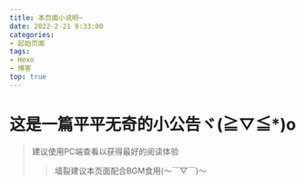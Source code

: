 ```yaml
---
title: 本页面小说明~
date: 2022-2-21 9:33:00
categories: 
- 起始页面
tags: 
- Hexo
- 博客
top: true
---
```


# 这是一篇平平无奇的小公告ヾ(≧▽≦*)o
> 建议使用PC端查看以获得最好的阅读体验
>> 墙裂建议本页面配合BGM食用(～￣▽￣)～